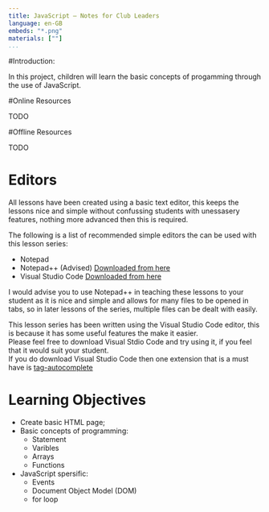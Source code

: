 ```yaml
---
title: JavaScript — Notes for Club Leaders
language: en-GB
embeds: "*.png"
materials: [""]
...
```


#Introduction:

In this project, children will learn the basic concepts of progamming through the use of JavaScript.

#Online Resources

TODO

#Offline Resources

TODO

# Editors

All lessons have been created using a basic text editor, this keeps the lessons nice and simple without confussing students with unessasery features, nothing more advanced then this is required.

The following is a list of recommended simple editors the can be used with this lesson series:
+ Notepad
+ Notepad++ (Advised) [Downloaded from here](https://notepad-plus-plus.org/)
+ Visual Studio Code [Downloaded from here](https://code.visualstudio.com/)

I would advise you to use Notepad++ in teaching these lessons to your student as it is nice and simple and allows for many files to be opened in tabs, so in later lessons of the series, multiple files can be dealt with easily.

This lesson series has been written using the Visual Studio Code editor, this is because it has some useful features the make it easier.<br>
Please feel free to download Visual Stdio Code and try using it, if you feel that it would suit your student.<br>
If you do download Visual Studio Code then one extension that is a must have is [tag-autocomplete]()

# Learning Objectives
+ Create basic HTML page;
+ Basic concepts of programming:
	+ Statement
	+ Varibles
	+ Arrays
	+ Functions
+ JavaScript spersific:
	+ Events
	+ Document Object Model (DOM)
	+ for loop